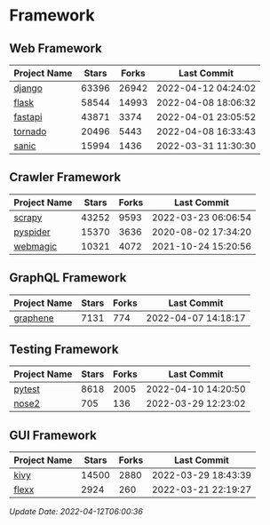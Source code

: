 # Framework

## Web Framework
| Project Name | Stars | Forks | Last Commit |
| ------------ | ----- | ----- | ----------- |
| [django](https://github.com/django/django) | 63396 | 26942 | 2022-04-12 04:24:02 |
| [flask](https://github.com/pallets/flask) | 58544 | 14993 | 2022-04-08 18:06:32 |
| [fastapi](https://github.com/tiangolo/fastapi) | 43871 | 3374 | 2022-04-01 23:05:52 |
| [tornado](https://github.com/tornadoweb/tornado) | 20496 | 5443 | 2022-04-08 16:33:43 |
| [sanic](https://github.com/sanic-org/sanic) | 15994 | 1436 | 2022-03-31 11:30:30 |

## Crawler Framework
| Project Name | Stars | Forks | Last Commit |
| ------------ | ----- | ----- | ----------- |
| [scrapy](https://github.com/scrapy/scrapy) | 43252 | 9593 | 2022-03-23 06:06:54 |
| [pyspider](https://github.com/binux/pyspider) | 15370 | 3636 | 2020-08-02 17:34:20 |
| [webmagic](https://github.com/code4craft/webmagic) | 10321 | 4072 | 2021-10-24 15:20:56 |

## GraphQL Framework
| Project Name | Stars | Forks | Last Commit |
| ------------ | ----- | ----- | ----------- |
| [graphene](https://github.com/graphql-python/graphene) | 7131 | 774 | 2022-04-07 14:18:17 |

## Testing Framework
| Project Name | Stars | Forks | Last Commit |
| ------------ | ----- | ----- | ----------- |
| [pytest](https://github.com/pytest-dev/pytest) | 8618 | 2005 | 2022-04-10 14:20:50 |
| [nose2](https://github.com/nose-devs/nose2) | 705 | 136 | 2022-03-29 12:23:02 |

## GUI Framework
| Project Name | Stars | Forks | Last Commit |
| ------------ | ----- | ----- | ----------- |
| [kivy](https://github.com/kivy/kivy) | 14500 | 2880 | 2022-03-29 18:43:39 |
| [flexx](https://github.com/flexxui/flexx) | 2924 | 260 | 2022-03-21 22:19:27 |

*Update Date: 2022-04-12T06:00:36*